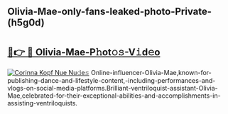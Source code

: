 ## Olivia-Mae-only-fans​-leaked-photo​-Private-(h5g0d)


# <h2><a href="https://mediaupload.pro?title=Olivia-Mae&ref=git">🔗👉 🔴 Olivia-Mae-P𝚑ot𝚘𝚜-V𝚒d𝚎o</a></h2>

[![Corinna Kopf Nue Nu𝚍e𝚜](https://i.imgur.com/0qMVB7G.gif)](https://mediaupload.pro?title=Olivia-Mae&ref=git)
Online-influencer-Olivia-Mae,known-for-publishing-dance-and-lifestyle-content,-including-performances-and-vlogs-on-social-media-platforms.Brilliant-ventriloquist-assistant-Olivia-Mae,celebrated-for-their-exceptional-abilities-and-accomplishments-in-assisting-ventriloquists.  